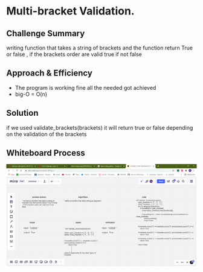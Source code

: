 # Multi-bracket Validation.


## Challenge Summary
writing function that takes a string of brackets and the function return True or false , if the brackets order are valid true if not false

## Approach & Efficiency
- The program is working fine all the needed got achieved  
- big-O = O(n)

## Solution
 if we used validate_brackets(brackets) it will return true or false depending on the validation of the brackets
  
## Whiteboard Process
![](../assets/stack-queue-brackets.png)